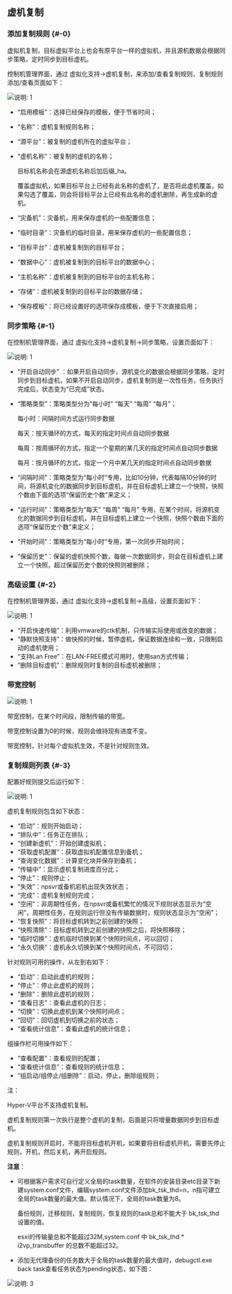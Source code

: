 ## 虚机复制

### 添加复制规则 {#-0}

虚拟机复制，目标虚拟平台上也会有原平台一样的虚拟机，并且源机数据会根据同步策略，定时同步到目标虚机。

控制机管理界面，通过 虚拟化支持-&gt;虚机复制，来添加/查看复制规则，复制规则添加/查看页面如下：

![说明: 1](/assets/V7.1.2019011518.png)

*   “启用模板”：选择已经保存的模板，便于节省时间；
*   “名称”：虚机复制规则名称；
*   “源平台”：被复制的虚机所在的虚拟平台；
*   “虚机名称”：被复制的虚机的名称；     

     目标机名称会在源虚机名称后加后缀_ha。     
     
     覆盖虚拟机，如果目标平台上已经有此名称的虚机了，是否将此虚机覆盖，如果勾选了覆盖，则会将目标平台上已经有此名称的虚机删除，再生成新的虚机。
          
*   “灾备机”：灾备机，用来保存虚机的一些配置信息；
*   “临时目录”：灾备机的临时目录，用来保存虚机的一些配置信息；
*   “目标平台”：虚机被复制到的目标平台；
*   “数据中心”：虚机被复制到的目标平台的数据中心；
*   “主机名称”：虚机被复制到的目标平台的主机名称；
*   “存储”：虚机被复制到的目标平台的数据存储；
*   “保存模板”：将已经设置好的选项保存成模板，便于下次直接启用；

### 同步策略 {#-1}

在控制机管理界面，通过 虚拟化支持-&gt;虚机复制-&gt;同步策略，设置页面如下：

![说明: 1](/assets/V7.120190325122817.png)

*   “开启自动同步” ：如果开启自动同步，源机变化的数据会根据同步策略，定时同步到目标虚机，如果不开启自动同步，虚机复制则是一次性任务，任务执行完成后，状态变为“已完成”状态。
*   “策略类型”：策略类型分为“每小时” “每天” “每周” “每月”；

    每小时：间隔时间方式运行同步数据
    
    每天：按天循环的方式，每天的指定时间点自动同步数据
    
    每周：按周循环的方式，指定一个星期的某几天的指定时间点自动同步数据
    
    每月：按月循环的方式，指定一个月中某几天的指定时间点自动同步数据
    
*   “间隔时间”：策略类型为“每小时”专用，比如10分钟，代表每隔10分钟的时间，将源机变化的数据同步到目标虚机，并在目标虚机上建立一个快照，快照个数由下面的选项“保留历史个数”来定义；
*   “运行时间”：策略类型为“每天” “每周” “每月” 专用，在某个时间，将源机变化的数据同步到目标虚机，并在目标虚机上建立一个快照，快照个数由下面的选项“保留历史个数”来定义；
*   “开始时间”：策略类型为“每小时”专用，第一次同步开始时间；
*   “保留历史”：保留的虚机快照个数，每做一次数据同步，则会在目标虚机上建立一个快照，超过保留历史个数的快照则被删除；


### 高级设置 {#-2}

在控制机管理界面，通过 虚拟化支持-&gt;虚机复制-&gt;高级，设置页面如下：

![说明: 1](/assets/V7.120190325122831.png)

*   “开启快速传输”：利用vmware的ctk机制，只传输实际使用或改变的数据；
*   “静默快照支持”：做快照的时候，暂停虚机，保证数据连续和一致，只限制启动的虚机使用；
*   “支持Lan Free”：在LAN-FREE模式可用时，使用san方式传输；
*   “删除目标虚机”：删除规则时复制的目标虚机被删除；

### 带宽控制

![说明: 1](/assets/V7.1.2019011521.png)

带宽控制，在某个时间段，限制传输的带宽。

带宽控制设置为0的时候，规则会维持现有进度不变。

带宽控制，针对每个虚拟机生效，不是针对规则生效。


### 复制规则列表 {#-3}

配置好规则提交后运行如下：

![说明: 1](/assets/V7.120190404151703.png)

虚机复制规则包含如下状态：

*   “启动”：规则开始启动；
*   “排队中”：任务正在排队；
*   “创建新虚机”：开始创建虚拟机；
*   “获取虚机配置”：获取虚拟机配置信息到备机；
*   “查询变化数据”：计算变化块并保存到备机；
*   “传输中”：显示虚机复制进度百分比；
*   “停止”：规则停止；
*   “失效”：npsvr或备机宕机出现失效状态；
*   “完成”：虚机复制规则完成；
*   “空闲”：非周期性任务，在npsvr或备机繁忙的情况下规则状态显示为“空闲”，周期性任务，在规则运行但没有传输数据时，规则状态显示为“空闲”；
*   “恢复快照”：将目标虚机转到之前创建的快照；
*   “快照清除”：目标虚机转到之前创建的快照之后，将快照移除；
*   “临时切换”：虚机临时切换到某个快照时间点，可以回切；
*   “永久切换”：虚机永久切换到某个快照时间点，不可回切；

针对规则可用的操作，从左到右如下：

*   “启动”：启动此虚机的规则；
*   “停止”：停止此虚机的规则；
*   “删除”：删除此虚机的规则；
*   “查看日志”：查看此虚机的日志；
*   “切换”：切换此虚机到某个快照时间点；
*   “回切”：回切虚机到切换之前的状态；
*   “查看统计信息”：查看此虚机的统计信息；

组操作栏可用操作如下：

*   “查看配置”：查看规则的配置；
*   “查看统计信息”：查看规则的统计信息；
*   “组启动/组停止/组删除”：启动，停止，删除组规则；

注：

Hyper-V平台不支持虚机复制。

虚机复制规则第一次执行是整个虚机的复制，后面是只将增量数据同步到目标虚机。

虚机复制规则开启时，不能将目标虚机开机，如果要将目标虚机开机，需要先停止规则，开机，然后关机，再开启规则。

**注意**：

*  可根据客户需求可自行定义全局的task数量，在软件的安装目录etc目录下新建system.conf文件，编辑system.conf文件添加bk_tsk_thd=n，n指可建立全局的task数量的最大值。默认情况下，全局的task数量为8。

   备份规则，迁移规则，复制规则，恢复规则的task总和不能大于 bk_tsk_thd 设置的值。
   
   esxi的传输量总和不能超过32M,system.conf 中 bk_tsk_thd * i2vp_transbuffer 的总数不能超过32。

*  添加无代理备份的任务数大于全局的task数量的最大值时，debugctl.exe back task查看任务状态为pending状态，如下图：

![说明: 3](/assets/V6.036973.png)
